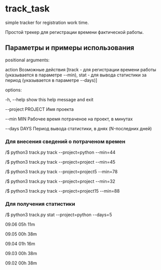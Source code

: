 # track_task
simple tracker for registration work time.

Простой трекер для регистрации времени фактической работы.

## Параметры и примеры использования

positional arguments:

  action			Возможные действия [track - для регистрации времени работы (указывается в параметре --min), stat - для вывода статистики за период (указывается в параметре --days)]

options:
  
  -h, --help         show this help message and exit
  
  --project PROJECT  Имя проекта
  
  --min MIN          Рабочее время потраченое на проект, в минутах
  
  --days DAYS        Период вывода статистики, в днях (N-последних дней)
  
  


### Для внесения сведений о потраченом времен
/$ python3 track.py track --project=python --min=44

/$ python3 track.py track --project=project --min=45

/$ python3 track.py track --project=project5 --min=78

/$ python3 track.py track --project=project --min=32

/$ python3 track.py track --project=project15 --min=88



### Для получения статистики
/$ python3 track.py stat --project=python --days=5

09.06 05h 11m

09.05 00h 38m

09.04 01h 16m

09.03 00h 38m

09.02 00h 38m